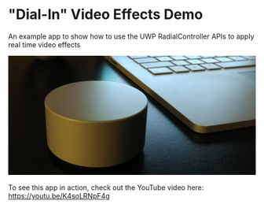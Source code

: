 # "Dial-In" Video Effects Demo
An example app to show how to use the UWP RadialController APIs to apply real time video effects

![alt tag](Images/SurfaceDial.jpg)

To see this app in action, check out the YouTube video here: 
https://youtu.be/K4soLRNpF4g



